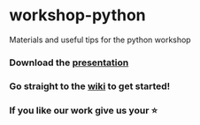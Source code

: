 # workshop-python
Materials and useful tips for the python workshop

### Download the [presentation](https://github.com/ieeeupsb/workshop-python/raw/master/introPython3.pptx)

### Go straight to the [wiki](https://github.com/ieeeupsb/workshop-python/wiki) to get started!

### If you like our work give us your :star:
